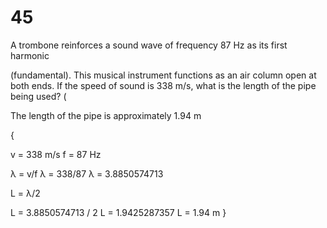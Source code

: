 # 45

A trombone reinforces a sound wave of frequency 87 Hz as its first harmonic

(fundamental). This musical instrument functions as an air column open at both ends.  If the speed of sound is 338 m/s, what is the length of the pipe being used? (

The length of the pipe is approximately 1.94 m

{

v = 338 m/s
f = 87 Hz

λ = v/f
λ = 338/87
λ = 3.8850574713

L = λ/2

L = 3.8850574713 / 2
L = 1.9425287357
L = 1.94 m
}
